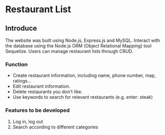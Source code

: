 # Restaurant List

## Introduce
The website was built using Node.js, Express.js and MySQL.
Interact with the database using the Node.js ORM (Object Relational Mapping) tool Sequelize. Users can manage restaurant lists through CRUD.


### Function

* Create restaurant information, including name, phone number, map, ratings...
* Edit restaurant information.
* Delete restaurants you don't like.
* Use keywords to search for relevant restaurants (e.g. enter: steak)

### Features to be developed

1. Log in, log out
2. Search according to different categories



